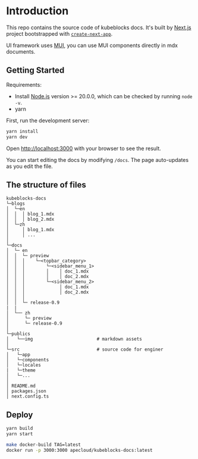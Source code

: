 # Introduction

This repo contains the source code of kubeblocks docs. It's built by [Next.js](https://nextjs.org) project bootstrapped with [`create-next-app`](https://nextjs.org/docs/app/api-reference/cli/create-next-app).

UI framework uses [MUI](https://mui.com/material-ui/all-components/), you can use MUI components directly in mdx documents.


## Getting Started

Requirements:

* Install [Node.js](https://nodejs.org/en/download/) version >= 20.0.0, which can be checked by running `node -v`.
* yarn

First, run the development server:

```bash
yarn install
yarn dev
```

Open [http://localhost:3000](http://localhost:3000) with your browser to see the result.

You can start editing the docs by modifying `/docs`. The page auto-updates as you edit the file.


## The structure of files

```
kubeblocks-docs
└─blogs
│  └─en
│  │  │ blog_1.mdx
│  │  │ blog_2.mdx
│  └─zh
│     │ blog_1.mdx
│     │ ...
│
└─docs
│  └─ en
│  │  └─ preview
│  │  │    └─<topbar_category>
│  │  │        └─<sidebar_menu_1>
│  │  │        │    │ doc_1.mdx
│  │  │        │    │ doc_2.mdx
│  │  │        └─<sidebar_menu_2>
│  │  │             │ doc_1.mdx
│  │  │             │ doc_2.mdx
│  │  │   
│  │  └─ release-0.9
|  |
│  └── zh
│      └─ preview
│      └─ release-0.9
│ 
└─publics
│   └──img                        # markdown assets
│
└─src                             # source code for enginer
│   └─app
│   └─components
│   └─locales
|   └─theme
│   └─...
│
│ README.md
│ packages.json
│ next.config.ts
```

## Deploy

```bash
yarn build
yarn start
```

```bash
make docker-build TAG=latest
docker run -p 3000:3000 apecloud/kubeblocks-docs:latest
```